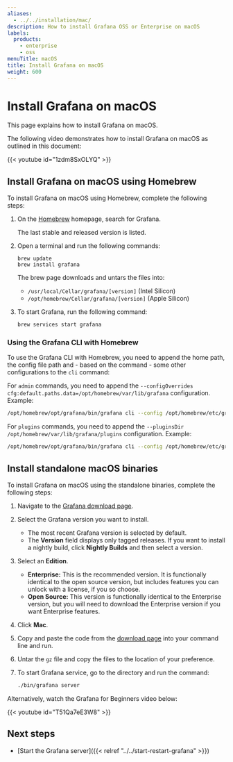 ```yaml
---
aliases:
  - ../../installation/mac/
description: How to install Grafana OSS or Enterprise on macOS
labels:
  products:
    - enterprise
    - oss
menuTitle: macOS
title: Install Grafana on macOS
weight: 600
---
```


# Install Grafana on macOS

This page explains how to install Grafana on macOS.

The following video demonstrates how to install Grafana on macOS as outlined in this document:

{{< youtube id="1zdm8SxOLYQ" >}}

## Install Grafana on macOS using Homebrew

To install Grafana on macOS using Homebrew, complete the following steps:

1. On the [Homebrew](http://brew.sh/) homepage, search for Grafana.

   The last stable and released version is listed.

1. Open a terminal and run the following commands:

   ```
   brew update
   brew install grafana
   ```

   The brew page downloads and untars the files into:

   - `/usr/local/Cellar/grafana/[version]` (Intel Silicon)
   - `/opt/homebrew/Cellar/grafana/[version]` (Apple Silicon)

1. To start Grafana, run the following command:

   ```bash
   brew services start grafana
   ```

### Using the Grafana CLI with Homebrew

To use the Grafana CLI with Homebrew, you need to append the home path, the config file path and - based on the command - some other configurations to the `cli` command:

For `admin` commands, you need to append the `--configOverrides cfg:default.paths.data=/opt/homebrew/var/lib/grafana` configuration. Example:

```bash
/opt/homebrew/opt/grafana/bin/grafana cli --config /opt/homebrew/etc/grafana/grafana.ini --homepath /opt/homebrew/opt/grafana/share/grafana --configOverrides cfg:default.paths.data=/opt/homebrew/var/lib/grafana admin reset-admin-password <new password>
```

For `plugins` commands, you need to append the `--pluginsDir /opt/homebrew/var/lib/grafana/plugins` configuration. Example:

```bash
/opt/homebrew/opt/grafana/bin/grafana cli --config /opt/homebrew/etc/grafana/grafana.ini --homepath /opt/homebrew/opt/grafana/share/grafana --pluginsDir "/opt/homebrew/var/lib/grafana/plugins" plugins install <plugin-id>
```

## Install standalone macOS binaries

To install Grafana on macOS using the standalone binaries, complete the following steps:

1. Navigate to the [Grafana download page](/grafana/download).
1. Select the Grafana version you want to install.
   - The most recent Grafana version is selected by default.
   - The **Version** field displays only tagged releases. If you want to install a nightly build, click **Nightly Builds** and then select a version.
1. Select an **Edition**.
   - **Enterprise:** This is the recommended version. It is functionally identical to the open source version, but includes features you can unlock with a license, if you so choose.
   - **Open Source:** This version is functionally identical to the Enterprise version, but you will need to download the Enterprise version if you want Enterprise features.
1. Click **Mac**.
1. Copy and paste the code from the [download page](/grafana/download) into your command line and run.
1. Untar the `gz` file and copy the files to the location of your preference.
1. To start Grafana service, go to the directory and run the command:

   ```bash
   ./bin/grafana server
   ```

Alternatively, watch the Grafana for Beginners video below:

{{< youtube id="T51Qa7eE3W8" >}}

## Next steps

- [Start the Grafana server]({{< relref "../../start-restart-grafana" >}})
